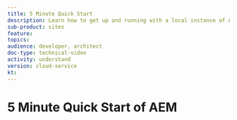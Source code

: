 ```yaml
---
title: 5 Minute Quick Start
description: Learn how to get up and running with a local instance of Adobe Experience Manager in less than 5 minutes.
sub-product: sites
feature:
topics:
audience: developer, architect
doc-type: technical-video
activity: understand
version: cloud-service
kt:
---
```


# 5 Minute Quick Start of AEM

